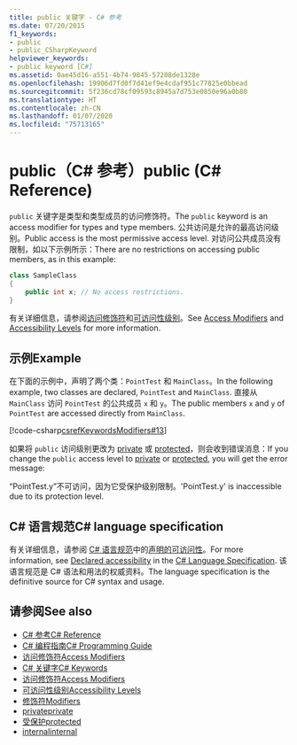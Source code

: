 ```yaml
---
title: public 关键字 - C# 参考
ms.date: 07/20/2015
f1_keywords:
- public
- public_CSharpKeyword
helpviewer_keywords:
- public keyword [C#]
ms.assetid: 0ae45d16-a551-4b74-9845-57208de1328e
ms.openlocfilehash: 19906d7fd0f7d41ef9e4cdaf951c77825e0bbead
ms.sourcegitcommit: 5f236cd78cf09593c8945a7d753e0850e96a0b80
ms.translationtype: HT
ms.contentlocale: zh-CN
ms.lasthandoff: 01/07/2020
ms.locfileid: "75713165"
---
```

# <a name="public-c-reference"></a><span data-ttu-id="4eb32-102">public（C# 参考）</span><span class="sxs-lookup"><span data-stu-id="4eb32-102">public (C# Reference)</span></span>

<span data-ttu-id="4eb32-103">`public` 关键字是类型和类型成员的访问修饰符。</span><span class="sxs-lookup"><span data-stu-id="4eb32-103">The `public` keyword is an access modifier for types and type members.</span></span> <span data-ttu-id="4eb32-104">公共访问是允许的最高访问级别。</span><span class="sxs-lookup"><span data-stu-id="4eb32-104">Public access is the most permissive access level.</span></span> <span data-ttu-id="4eb32-105">对访问公共成员没有限制，如以下示例所示：</span><span class="sxs-lookup"><span data-stu-id="4eb32-105">There are no restrictions on accessing public members, as in this example:</span></span>

```csharp
class SampleClass
{
    public int x; // No access restrictions.
}
```

<span data-ttu-id="4eb32-106">有关详细信息，请参阅[访问修饰符](../../programming-guide/classes-and-structs/access-modifiers.md)和[可访问性级别](accessibility-levels.md)。</span><span class="sxs-lookup"><span data-stu-id="4eb32-106">See [Access Modifiers](../../programming-guide/classes-and-structs/access-modifiers.md) and [Accessibility Levels](accessibility-levels.md) for more information.</span></span>

## <a name="example"></a><span data-ttu-id="4eb32-107">示例</span><span class="sxs-lookup"><span data-stu-id="4eb32-107">Example</span></span>

<span data-ttu-id="4eb32-108">在下面的示例中，声明了两个类：`PointTest` 和 `MainClass`。</span><span class="sxs-lookup"><span data-stu-id="4eb32-108">In the following example, two classes are declared, `PointTest` and `MainClass`.</span></span> <span data-ttu-id="4eb32-109">直接从 `MainClass` 访问 `PointTest` 的公共成员 `x` 和 `y`。</span><span class="sxs-lookup"><span data-stu-id="4eb32-109">The public members `x` and `y` of `PointTest` are accessed directly from `MainClass`.</span></span>

[!code-csharp[csrefKeywordsModifiers#13](~/samples/snippets/csharp/VS_Snippets_VBCSharp/csrefKeywordsModifiers/CS/csrefKeywordsModifiers.cs#13)]

<span data-ttu-id="4eb32-110">如果将 `public` 访问级别更改为 [private](private.md) 或 [protected](protected.md)，则会收到错误消息：</span><span class="sxs-lookup"><span data-stu-id="4eb32-110">If you change the `public` access level to [private](private.md) or [protected](protected.md), you will get the error message:</span></span>

<span data-ttu-id="4eb32-111">“PointTest.y”不可访问，因为它受保护级别限制。</span><span class="sxs-lookup"><span data-stu-id="4eb32-111">'PointTest.y' is inaccessible due to its protection level.</span></span>

## <a name="c-language-specification"></a><span data-ttu-id="4eb32-112">C# 语言规范</span><span class="sxs-lookup"><span data-stu-id="4eb32-112">C# language specification</span></span>  

<span data-ttu-id="4eb32-113">有关详细信息，请参阅 [C# 语言规范](/dotnet/csharp/language-reference/language-specification/introduction)中的[声明的可访问性](~/_csharplang/spec/basic-concepts.md#declared-accessibility)。</span><span class="sxs-lookup"><span data-stu-id="4eb32-113">For more information, see [Declared accessibility](~/_csharplang/spec/basic-concepts.md#declared-accessibility) in the [C# Language Specification](/dotnet/csharp/language-reference/language-specification/introduction).</span></span> <span data-ttu-id="4eb32-114">该语言规范是 C# 语法和用法的权威资料。</span><span class="sxs-lookup"><span data-stu-id="4eb32-114">The language specification is the definitive source for C# syntax and usage.</span></span>

## <a name="see-also"></a><span data-ttu-id="4eb32-115">请参阅</span><span class="sxs-lookup"><span data-stu-id="4eb32-115">See also</span></span>

- [<span data-ttu-id="4eb32-116">C# 参考</span><span class="sxs-lookup"><span data-stu-id="4eb32-116">C# Reference</span></span>](../index.md)
- [<span data-ttu-id="4eb32-117">C# 编程指南</span><span class="sxs-lookup"><span data-stu-id="4eb32-117">C# Programming Guide</span></span>](../../programming-guide/index.md)
- [<span data-ttu-id="4eb32-118">访问修饰符</span><span class="sxs-lookup"><span data-stu-id="4eb32-118">Access Modifiers</span></span>](../../programming-guide/classes-and-structs/access-modifiers.md)
- [<span data-ttu-id="4eb32-119">C# 关键字</span><span class="sxs-lookup"><span data-stu-id="4eb32-119">C# Keywords</span></span>](index.md)
- [<span data-ttu-id="4eb32-120">访问修饰符</span><span class="sxs-lookup"><span data-stu-id="4eb32-120">Access Modifiers</span></span>](access-modifiers.md)
- [<span data-ttu-id="4eb32-121">可访问性级别</span><span class="sxs-lookup"><span data-stu-id="4eb32-121">Accessibility Levels</span></span>](accessibility-levels.md)
- [<span data-ttu-id="4eb32-122">修饰符</span><span class="sxs-lookup"><span data-stu-id="4eb32-122">Modifiers</span></span>](index.md)
- [<span data-ttu-id="4eb32-123">private</span><span class="sxs-lookup"><span data-stu-id="4eb32-123">private</span></span>](private.md)
- [<span data-ttu-id="4eb32-124">受保护</span><span class="sxs-lookup"><span data-stu-id="4eb32-124">protected</span></span>](protected.md)
- [<span data-ttu-id="4eb32-125">internal</span><span class="sxs-lookup"><span data-stu-id="4eb32-125">internal</span></span>](internal.md)
